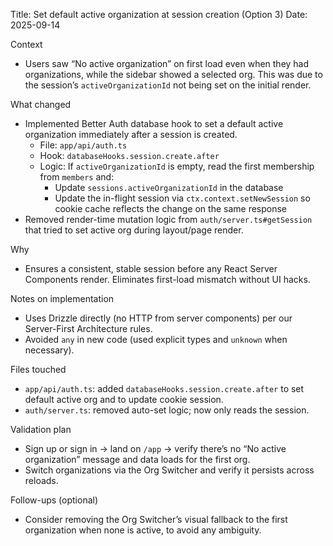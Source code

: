 Title: Set default active organization at session creation (Option 3)
Date: 2025-09-14

Context
- Users saw “No active organization” on first load even when they had organizations, while the sidebar showed a selected org. This was due to the session’s `activeOrganizationId` not being set on the initial render.

What changed
- Implemented Better Auth database hook to set a default active organization immediately after a session is created.
  - File: `app/api/auth.ts`
  - Hook: `databaseHooks.session.create.after`
  - Logic: If `activeOrganizationId` is empty, read the first membership from `members` and:
    - Update `sessions.activeOrganizationId` in the database
    - Update the in-flight session via `ctx.context.setNewSession` so cookie cache reflects the change on the same response
- Removed render-time mutation logic from `auth/server.ts#getSession` that tried to set active org during layout/page render.

Why
- Ensures a consistent, stable session before any React Server Components render. Eliminates first-load mismatch without UI hacks.

Notes on implementation
- Uses Drizzle directly (no HTTP from server components) per our Server-First Architecture rules.
- Avoided `any` in new code (used explicit types and `unknown` when necessary).

Files touched
- `app/api/auth.ts`: added `databaseHooks.session.create.after` to set default active org and to update cookie session.
- `auth/server.ts`: removed auto-set logic; now only reads the session.

Validation plan
- Sign up or sign in → land on `/app` → verify there’s no “No active organization” message and data loads for the first org.
- Switch organizations via the Org Switcher and verify it persists across reloads.

Follow-ups (optional)
- Consider removing the Org Switcher’s visual fallback to the first organization when none is active, to avoid any ambiguity.

